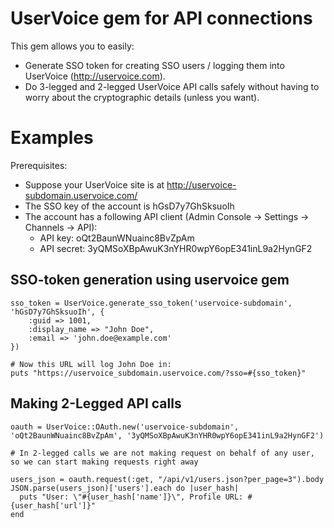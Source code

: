 UserVoice gem for API connections
=================================

This gem allows you to easily:
* Generate SSO token for creating SSO users / logging them into UserVoice (http://uservoice.com).
* Do 3-legged and 2-legged UserVoice API calls safely without having to worry about the cryptographic details (unless you want).

Examples
========

Prerequisites:
* Suppose your UserVoice site is at http://uservoice-subdomain.uservoice.com/
* The SSO key of the account is hGsD7y7GhSksuoIh
* The account has a following API client (Admin Console -> Settings -> Channels -> API):
    * API key: oQt2BaunWNuainc8BvZpAm
    * API secret: 3yQMSoXBpAwuK3nYHR0wpY6opE341inL9a2HynGF2


SSO-token generation using uservoice gem
----------------------------------------

    sso_token = UserVoice.generate_sso_token('uservoice-subdomain', 'hGsD7y7GhSksuoIh', {
        :guid => 1001,
        :display_name => "John Doe",
        :email => 'john.doe@example.com'
    })

    # Now this URL will log John Doe in:
    puts "https://uservoice_subdomain.uservoice.com/?sso=#{sso_token}"

Making 2-Legged API calls
-------------------------

    oauth = UserVoice::OAuth.new('uservoice-subdomain', 'oQt2BaunWNuainc8BvZpAm', '3yQMSoXBpAwuK3nYHR0wpY6opE341inL9a2HynGF2')

    # In 2-legged calls we are not making request on behalf of any user, so we can start making requests right away

    users_json = oauth.request(:get, "/api/v1/users.json?per_page=3").body
    JSON.parse(users_json)['users'].each do |user_hash|
      puts "User: \"#{user_hash['name']}\", Profile URL: #{user_hash['url']}"
    end